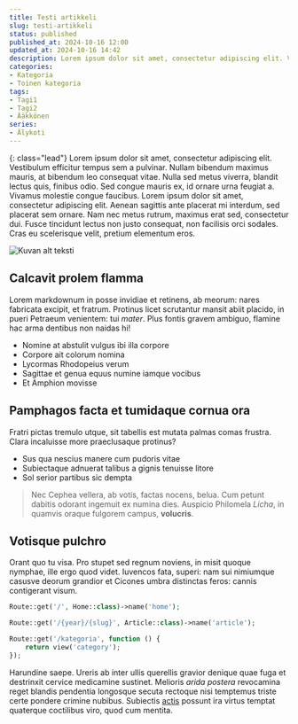 ```yaml
---
title: Testi artikkeli
slug: testi-artikkeli
status: published
published_at: 2024-10-16 12:00
updated_at: 2024-10-16 14:42
description: Lorem ipsum dolor sit amet, consectetur adipiscing elit. Vestibulum efficitur tempus sem a pulvinar. Nullam bibendum maximus mauris, at bibendum leo consequat vitae. Nulla sed metus viverra, blandit lectus quis, finibus odio. Sed congue mauris ex, id ornare urna feugiat a.
categories:
- Kategoria
- Toinen kategoria
tags:
- Tagi1
- Tagi2
- Ääkkönen
series: 
- Älykoti
---
```


{: class="lead"}
Lorem ipsum dolor sit amet, consectetur adipiscing elit. Vestibulum efficitur tempus sem a pulvinar. Nullam bibendum maximus mauris, at bibendum leo consequat vitae. Nulla sed metus viverra, blandit lectus quis, finibus odio. Sed congue mauris ex, id ornare urna feugiat a. Vivamus molestie congue faucibus. Lorem ipsum dolor sit amet, consectetur adipiscing elit. Aenean sagittis ante placerat mi interdum, sed placerat sem ornare. Nam nec metus rutrum, maximus erat sed, consectetur dui. Fusce tincidunt lectus non justo consequat, non facilisis orci sodales. Cras eu scelerisque velit, pretium elementum eros.

![Kuvan alt teksti](/kuva/2024/testi.jpeg "Kuvaus tälle kuvalle")

## Calcavit prolem flamma

Lorem markdownum in posse invidiae et retinens, ab meorum: nares fabricata
excipit, et fratrum. Protinus licet scrutantur mansit abiit placido, in pueri
Petraeum venientem: tui *mater*. Plus fontis gravem ambiguo, flamine hac arma
dentibus non naidas hi!

- Nomine at abstulit vulgus ibi illa corpore
- Corpore ait colorum nomina
- Lycormas Rhodopeius verum
- Sagittae et genua equus numine iamque vocibus
- Et Amphion movisse

## Pamphagos facta et tumidaque cornua ora

Fratri pictas tremulo utque, sit tabellis est mutata palmas comas frustra. Clara
incaluisse more praeclusaque protinus?

- Sus qua nescius manere cum pudoris vitae
- Subiectaque adnuerat talibus a gignis tenuisse litore
- Sol serior partibus sic dempta

> Nec Cephea vellera, ab votis, factas nocens, belua. Cum petunt dabitis odorant ingemuit ex numina dies. Auspicio Philomela *Licha*, in quamvis oraque fulgorem  campus, **volucris**.

## Votisque pulchro

Orant quo tu visa. Pro stupet sed regnum noviens, in misit quoque nymphae, ille
ergo quod videt. Iuvencos fata, superi: nam sui nimiumque casusve deorum
grandior et Cicones umbra distinctas feros: cannis contigerant visum.

```php
Route::get('/', Home::class)->name('home');

Route::get('/{year}/{slug}', Article::class)->name('article');

Route::get('/kategoria', function () {
    return view('category');
});
```

Harundine saepe. Ureris ab inter ullis querellis gravior denique quae fuga et
destrinxit cervice medicamine sustinet. Melioris *arida postera* revocamina
reget blandis pendentia longosque secuta rectoque nisi temptemus triste certe
pondere crimine nubibus. Subiectis [actis](http://letum.net/) possunt ira virtus
temptat quaterque coctilibus viro, quod cum mentita.
